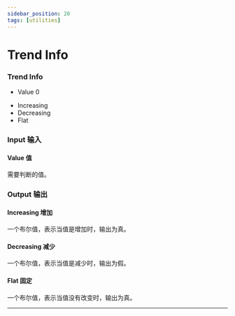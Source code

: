 ```yaml
---
sidebar_position: 20
tags: [utilities]
---
```


# Trend Info



<div className="patch-container">
    <div className="patch processor">
        <h3>Trend Info</h3>
        <ul className="inputs">
            <li>Value <span>0</span></li>
        </ul>
        <ul className="outputs">
            <li>Increasing <span className="checkbox-off"></span></li>
            <li>Decreasing <span className="checkbox-off"></span></li>
            <li>Flat <span className="checkbox-off"></span></li>
        </ul>
    </div>
</div>

<div className="port-descriptions">
<div className="inputs">

### Input 输入

#### Value 值

需要判断的值。

</div>
<div className="outputs">

### Output 输出

#### Increasing 增加

一个布尔值，表示当值是增加时，输出为真。

#### Decreasing 减少

一个布尔值，表示当值是减少时，输出为假。

#### Flat 固定

一个布尔值，表示当值没有改变时，输出为真。

</div>
</div>



------
